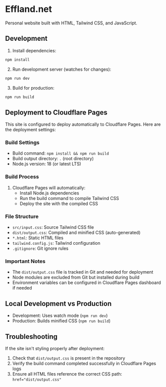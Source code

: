 # Effland.net

Personal website built with HTML, Tailwind CSS, and JavaScript.

## Development

1. Install dependencies:
```bash
npm install
```

2. Run development server (watches for changes):
```bash
npm run dev
```

3. Build for production:
```bash
npm run build
```

## Deployment to Cloudflare Pages

This site is configured to deploy automatically to Cloudflare Pages. Here are the deployment settings:

### Build Settings
- Build command: `npm install && npm run build`
- Build output directory: `.` (root directory)
- Node.js version: 18 (or latest LTS)

### Build Process
1. Cloudflare Pages will automatically:
   - Install Node.js dependencies
   - Run the build command to compile Tailwind CSS
   - Deploy the site with the compiled CSS

### File Structure
- `src/input.css`: Source Tailwind CSS file
- `dist/output.css`: Compiled and minified CSS (auto-generated)
- `*.html`: Static HTML files
- `tailwind.config.js`: Tailwind configuration
- `.gitignore`: Git ignore rules

### Important Notes
- The `dist/output.css` file is tracked in Git and needed for deployment
- Node modules are excluded from Git but installed during build
- Environment variables can be configured in Cloudflare Pages dashboard if needed

## Local Development vs Production
- Development: Uses watch mode (`npm run dev`)
- Production: Builds minified CSS (`npm run build`)

## Troubleshooting
If the site isn't styling properly after deployment:
1. Check that `dist/output.css` is present in the repository
2. Verify the build command completed successfully in Cloudflare Pages logs
3. Ensure all HTML files reference the correct CSS path: `href="dist/output.css"` 